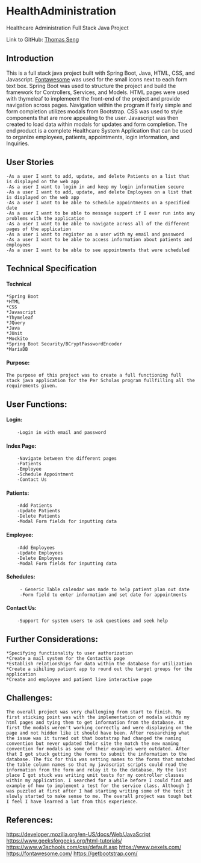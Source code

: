 # HealthAdministration
Healthcare Administration Full Stack Java Project

Link to GitHub:
[Thomas Seng](https://github.com/tomjimseng)

## Introduction

This is a full stack java project built with Spring Boot, Java, HTML, CSS, and Javascript. [Fontawesome](https://fontawesome.com/) was used for the small icons next to each form text box. Spring Boot was used to structure the project and build the framework for Controllers, Services, and Models. HTML pages were used with thymeleaf to implemeent the front-end of the project and provide navigation across pages. Navigation within the program if fairly simple and form completion utilizes modals from Bootstrap. CSS was used to style components that are more appealing to the user. Javascript was then created to load data within modals for updates and form completion. The end product is a complete Healthcare System Application that can be used to organize employees, patients, appointments, login information, and Inquiries.

## User Stories
    -As a user I want to add, update, and delete Patients on a list that is displayed on the web app
    -As a user I want to login in and keep my login information secure
    -As a user I want to add, update, and delete Employees on a list that is displayed on the web app
    -As a user I want to be able to schedule appointments on a specified date
    -As a user I want to be able to message support if I ever run into any problems with the application
    -As a user I want to be able to navigate across all of the different pages of the application
    -As a user i want to register as a user with my email and password
    -As a user I want to be able to access information about patients and employees
    -As a user I want to be able to see appointments that were scheduled

## Technical Specification
 #### Technical 
    *Spring Boot
    *HTML
    *CSS
    *Javascript
    *Thymeleaf
    *JQuery
    *Java
    *JUnit
    *Mockito
    *Spring Boot Security/BCryptPasswordEncoder
    *MariaDB

#### Purpose:
    The purpose of this project was to create a full functioning full stack java application for the Per Scholas program fullfilling all the requirements given.
    
## User Functions:
   
   #### Login:
        -Login in with email and password
   
   #### Index Page:
        -Navigate between the different pages
        -Patients
        -Employee
        -Schedule Appointment
        -Contact Us
   
   #### Patients:
        -Add Patients
        -Update Patients
        -Delete Patients
        -Modal Form fields for inputting data
        
   #### Employee:
        -Add Employees
        -Update Employees
        -Delete Employees
        -Modal Form fields for inputting data
        
   #### Schedules:
         - Generic Table calendar was made to help patient plan out date
         -Form field to enter information and set date for appointments
         
   #### Contact Us:
        -Support for system users to ask questions and seek help
   
 ## Further Considerations:
    *Specifying functionality to user authorization
    *Create a mail system for the ContactUs page 
    *Establish relationships for data within the database for utilization
    *Create a sibiling patient app to round out the target groups for the application
    *Create and employee and patient live interactive page
 
 ## Challenges:
    The overall project was very challenging from start to finish. My first sticking point was with the implementation of modals within my html pages and tying them to get information from the database. At first the modals weren't working correctly and were displaying on the page and not hidden like it should have been. After researching what the issue was it turned out that bootstrap had changed the naming convention but never updated their site the match the new naming convention for modals as some of their examples were outdated. After that I got stuck getting the forms to submit the information to the database. The fix for this was setting names to the forms that matched the table column names so that my javascript scripts could read the information from the form and relay it to the database. My the last place I got stuck was writing unit tests for my controller classes within my application. I searched for a while before I could find and example of how to implement a test for the service class. Although I was puzzled at first after I had starting writing some of the test it slowly started to make sense to me. The overall project was tough but I feel I have learned a lot from this experience.
 
 ## References:
 
   https://developer.mozilla.org/en-US/docs/Web/JavaScript
   https://www.geeksforgeeks.org/html-tutorials/
   https://www.w3schools.com/css/default.asp
   https://www.pexels.com/
   https://fontawesome.com/
   https://getbootstrap.com/
    
